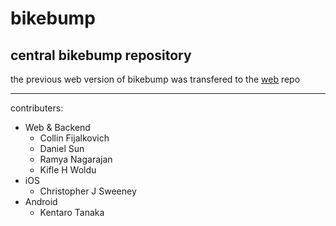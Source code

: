 # bikebump
central bikebump repository
---
the previous web version of bikebump was transfered to the [web](https://github.com/yasushisakai/bikebump.git) repo

---
contributers:
  - Web & Backend
    - Collin Fijalkovich
    - Daniel Sun
    - Ramya Nagarajan
    - Kifle H Woldu
  - iOS
    - Christopher J Sweeney
  - Android
    - Kentaro Tanaka